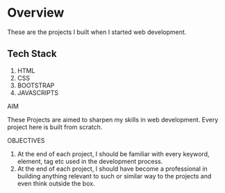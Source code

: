 # Overview
These are the projects I built when I started web development.

## Tech Stack

1. HTML
2. CSS
3. BOOTSTRAP
4. JAVASCRIPTS

AIM

These Projects are aimed to sharpen my skills in web development. Every project here is built from scratch.

OBJECTIVES
1. At the end of each project, I should be familiar with every keyword, element, tag etc used in the development process.
2. At the end of each project, I should have become a professional in building anything relevant to such or similar way to the projects and even think outside the box.
